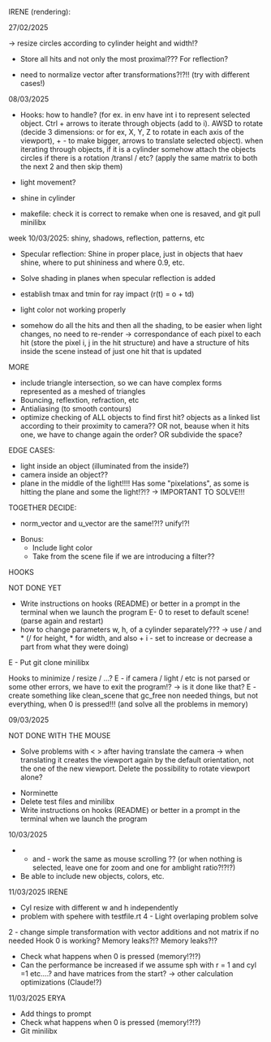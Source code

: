 IRENE (rendering):

27/02/2025
<!-- (-Adapt everything to header with cam, etc with direct structures and not pointers, or change back just to test and then change it after solving shadows etc) -->
<!-- - SHADOW OF BLUE PLANE OVER ROTATED PINK PLANE. GET RID!!! (how to handle direct rays and shadow rays in transformations: look to output, there are some hints, the direct ray is finding the hit below the blue plane (y<-50)!?!?!) -->
<!-- - try rotations, transl (create port in the main for the moment, to use the axis there for the rotations of planes, etc) -->
<!-- -> understand the proper meaning of axis rotation!!! (with respect to the base, ...? movement broadness??) (pivot point: proximal or distal) -> //to rotate uisng a specific point as pivot, combine to the origin of coordinates, with translation back and forth.
-> resize!!! -->
<!-- -> light movement!?!? -->
<!-- -> cylinder somehow attach the objects circles if there is a rotation /transl / etc? ->PROBLEMS IN SCALE, because we have to translate to circle center to origin but then not back to original position of the center, but moved having in mind the crescent ratio of the cylinder (or think how can we keep track of them) -->
<!-- E -> be careful that circles are contigupus cyl and the first is subtracting axis * h/2 and the second is adding axis * h/2 to the center of the cyl -->
<!-- -> for rotations and scaling, combine always with translation to origin and back!!! -->
<!-- E -> initialize all objects with identity matrix
E -> initialize material properties!? -->
<!-- E -> create port after parsing? -->
-> resize circles according to cylinder height and width!?
- Store all hits and not only the most proximal??? For reflection?
<!-- - Store all pixel hits to handle more efficiently light changes -->
- need to normalize vector after transformations?!?!! (try with different cases!)

<!-- - Rotations and scaling will be done in relation to the center of the object or the given point for planes!? -->
<!-- - thickness of planes?!?! when are exactly in the camera center?! -->

<!-- !!!!- Normal of planes and circles: do not use both indistintly, because if light is behind they will get illuminated?!?!??! Just the one towards the camera?? or how to chose the one to use? In fact the one towards the camera does not work with rotations/transl -->

<!-- - add w dimension in linalg utils -->
<!-- - Instead of compute the inverse matrix in find hit and shading functions, store directly the inverse mtrix in the object m?? -> for the moment it is ok bc it is just computed once! -->

<!-- LINALG: -->
<!-- - linalg funcitons, put order: use only add / sub.
- Use the same structure for points and vectors?? (tuples with w, instead of 2 different point and vector) -->
<!-- - use function create_vector/create point to be able to create without need to do the 3 dimensions? -->
<!-- - create enum in struct as RGB, to refer to both the x, y, z and iterate for the linalg operations. -->

08/03/2025
- Hooks: how to handle? (for ex. in env have int i to represent selected object. Ctrl + arrows to iterate through objects (add to i). AWSD to rotate (decide 3 dimensions: or for ex, X, Y, Z to rotate in each axis of the viewport), + - to make bigger, arrows to translate selected object). when iterating through objects, if it is a cylinder somehow attach the objects circles if there is a rotation /transl / etc? (apply the same matrix to both the next 2 and then skip them)

- light movement?
- shine in cylinder
- makefile: check it is correct to remake when one is resaved, and git pull minilibx

<!-- week 24/02/2025: understand matrices, transl and rotations?
week 03/03/2025: rotations etc -->
week 10/03/2025: shiny, shadows, reflection, patterns, etc
- Specular reflection: Shine in proper place, just in objects that haev shine, where to put shininess and where 0.9, etc.
- Solve shading in planes when specular reflection is added

- establish tmax and tmin for ray impact (r(t) = o + td)
<!-- - decide pointers or direct objects inside scene -->
- light color not working properly

- somehow do all the hits and then all the shading, to be easier when light changes, no need to re-render -> correspondance of each pixel to each hit (store the pixel i, j in the hit structure) and have a structure of hits inside the scene instead of just one hit that is updated

MORE
- include triangle intersection, so we can have complex forms represented as a meshed of triangles
- Bouncing, reflextion, refraction, etc
- Antialiasing (to smooth contours)
- optimize checking of ALL objects to find first hit? objects as a linked list according to their proximity to camera?? OR not, beause when it hits one, we have to change again the order? OR subdivide the space?

<!-- - Include functions for vector operation (add and substract without needing to do everytime in each function) -->

EDGE CASES:
- light inside an object (illuminated from the inside?)
- camera inside an object??
- plane in the middle of the light!!!! Has some "pixelations", as some is hitting the plane and some the light!?!? -> IMPORTANT TO SOLVE!!!

TOGETHER DECIDE:
- norm_vector and u_vector are the same!?!? unify!?!
<!-- - Use float or double (different function prototype in math library function) -->
<!-- E -> Parsing material type (metal, plstic, matte) an initialize k_s and n_s accordint to that -->
<!-- - Define materials? (shiny metal / glossy plastic / matte) with specific k_s and n_s?? Or have directly the parameters in the object? -->
<!-- - Eliminate cylinder caps (make scaling and rotation difficult)?? -->
- Bonus:
	- Include light color
	- Take from the scene file if we are introducing a filter??

HOOKS
<!-- - Scroll mouse has some errors!?!? -->
<!-- - Increase efficency (prerender with bad quality and when space press, rerender correctly) -->
<!-- - Rotation of objects:
	E?- Mouse click to select or to release (shade in white the selected object!?!?)
	- Cast a ray through that pixel in the viewport. Identify the object. Shade the object.
	- apply rotation to the selected object
	- E?- mouse click to select the object -->
<!-- - Double click on object to duplicate?? Or create new white objects with hooks?? --> NOT DONE YET
<!-- - Add color changing of selected object with RGB!?!? -->
- Write instructions on hooks (README) or better in a prompt in the terminal when we launch the program
E- 0 to reset to default scene! (parse again and restart)
- how to change parameters w, h, of a cylinder separately??? -> use / and * (/ for height, * for width, and also + i - set to increase or decrease a part from what they were doing)
<!-- - Use the same for camera rotation and object rotation, just depending if object is selected.
- Light movement!!!! (press L to change from camera to light, for example!?? set a flag!?)
- Change light color when it is selected!!! -->

E - Put git clone minilibx
<!-- E - hook to close with the CROSS, as with ESC -->
Hooks to minimize / resize / ...?
E - if camera / light / etc is not parsed or some other errors, we have to exit the program!? -> is it done like that?
E - create something like clean_scene that gc_free non needed things, but not everything, when 0 is pressed!!! (and solve all the problems in memory)

09/03/2025
<!-- - Rotation of objects with mouse --> NOT DONE WITH THE MOUSE
- Solve problems with < > after having translate the camera -> when translating it creates the viewport again by the default orientation, not the one of the new viewport. Delete the possibility to rotate viewport alone? 
<!-- - light hooks / transformations -->

- Norminette
- Delete test files and minilibx
- Write instructions on hooks (README) or better in a prompt in the terminal when we launch the program


10/03/2025
<!-- - Select /deselect light
- (deselect light before rerendering hq)
- light "scale"
- put the array of keys for windows / linux commented out -->
<!-- - Check transformations work -> scroll in the proper direction!??!? -->
- + and - work the same as mouse scrolling ?? (or when nothing is selected, leave one for zoom and one for amblight ratio?!?!?)
- Be able to include new objects, colors, etc.
<!-- - Change light color when it is selected!!!(see light_selection, change relative and not absolute) -->
<!-- - Obj rotation not working properly when they have been moved -> transform reference !! -->

11/03/2025
IRENE
<!-- 1 - Camera swaping problem solve! -> consider reorthogonize function!?! -->
<!-- ->CHECK IF loq true is needed! -->
<!-- 2 - Uncapped cyl after transofrmations!?!?? -->
<!-- 3 - clicking on the top to move selects an object!!! AVOID in order to move the hiq render without entering low q render -->
<!-- - some problem with Cyl when moving -->
- Cyl resize with different w and h independently
- problem with spehere with testfile.rt
4 - Light overlaping problem solve
<!-- - + and - add env light ratio -->
2 - change simple transformation with vector additions and not matrix if no needed
Hook 0 is working? Memory leaks?!?
Memory leaks?!?
- Check what happens when 0 is pressed (memory!?!?)
- Can the performance be increased if we assume sph with r = 1 and cyl =1 etc....? and have matrices from the start? -> other calculation optimizations (Claude!?)

11/03/2025
ERYA
- Add things to prompt
- Check what happens when 0 is pressed (memory!?!?)
- Git minilibx